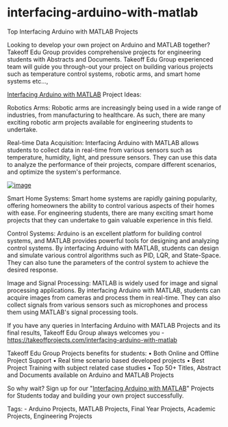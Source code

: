 # interfacing-arduino-with-matlab
Top Interfacing Arduino with MATLAB Projects

Looking to develop your own project on Arduino and MATLAB together? Takeoff Edu Group provides comprehensive projects for engineering students with Abstracts and Documents. Takeoff Edu Group experienced team will guide you through-out your project on building various projects such as temperature control systems, robotic arms, and smart home systems etc...,

[Interfacing Arduino with MATLAB](https://takeoffprojects.com/interfacing-arduino-with-matlab) Project Ideas:

Robotics Arms:
Robotic arms are increasingly being used in a wide range of industries, from manufacturing to healthcare. As such, there are many exciting robotic arm projects available for engineering students to undertake.

Real-time Data Acquisition:
Interfacing Arduino with MATLAB allows students to collect data in real-time from various sensors such as temperature, humidity, light, and pressure sensors. They can use this data to analyze the performance of their projects, compare different scenarios, and optimize the system's performance.

[![image](https://user-images.githubusercontent.com/122364815/232739750-1b48f9cc-826d-48e8-9051-188b6ede728e.png)](https://takeoffprojects.com/interfacing-arduino-with-matlab)

Smart Home Systems:
Smart home systems are rapidly gaining popularity, offering homeowners the ability to control various aspects of their homes with ease. For engineering students, there are many exciting smart home projects that they can undertake to gain valuable experience in this field.

Control Systems:
Arduino is an excellent platform for building control systems, and MATLAB provides powerful tools for designing and analyzing control systems. By interfacing Arduino with MATLAB, students can design and simulate various control algorithms such as PID, LQR, and State-Space. They can also tune the parameters of the control system to achieve the desired response.

Image and Signal Processing:
MATLAB is widely used for image and signal processing applications. By interfacing Arduino with MATLAB, students can acquire images from cameras and process them in real-time. They can also collect signals from various sensors such as microphones and process them using MATLAB's signal processing tools.

If you have any queries in Interfacing Arduino with MATLAB Projects and its final results, Takeoff Edu Group always welcomes you - https://takeoffprojects.com/interfacing-arduino-with-matlab

Takeoff Edu Group Projects benefits for students:
•	Both Online and Offline Project Support
•	Real time scenario based developed projects
•	Best Project Training with subject related case studies
•	Top 50+ Titles, Abstract and Documents available on Arduino and MATLAB Projects 

So why wait? Sign up for our "[Interfacing Arduino with MATLAB](https://takeoffprojects.com/interfacing-arduino-with-matlab)" Projects for Students today and building your own project successfully. 

Tags: - Arduino Projects, MATLAB Projects, Final Year Projects, Academic Projects, Engineering Projects
